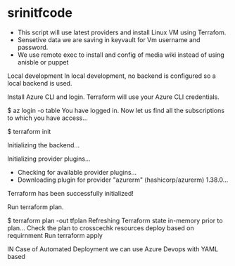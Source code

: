 # srinitfcode

- This script will use latest providers and install Linux VM using Terrafom.
- Sensetive data we are saving in keyvault for Vm username and password.
- We use remote exec to install and config of media wiki instead of using anisble or puppet

Local development
In local development, no backend is configured so a local backend is used.

Install Azure CLI and login. Terraform will use your Azure CLI credentials.

$ az login -o table
You have logged in. Now let us find all the subscriptions to which you have access...

$ terraform init

Initializing the backend...

Initializing provider plugins...
- Checking for available provider plugins...
- Downloading plugin for provider "azurerm" (hashicorp/azurerm) 1.38.0...

Terraform has been successfully initialized!

Run terraform plan.

$ terraform plan -out tfplan
Refreshing Terraform state in-memory prior to plan...
Check the plan to crosscechk resources deploy based on requirnment
Run terraform apply 


IN Case of Automated Deployment we can use Azure Devops with YAML based 


